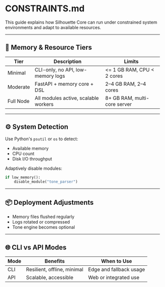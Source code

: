 # CONSTRAINTS.md

This guide explains how Silhouette Core can run under constrained system environments and adapt to available resources.

---

## 🧠 Memory & Resource Tiers

| Tier        | Description                           | Limits                         |
|-------------|---------------------------------------|--------------------------------|
| Minimal     | CLI-only, no API, low-memory logs     | <= 1 GB RAM, CPU < 2 cores     |
| Moderate    | FastAPI + memory core + DSL           | 2–4 GB RAM, 2–4 cores          |
| Full Node   | All modules active, scalable workers  | 8+ GB RAM, multi-core server   |

---

## ⚙️ System Detection

Use Python's `psutil` or `os` to detect:

- Available memory
- CPU count
- Disk I/O throughput

Adaptively disable modules:
```python
if low_memory():
    disable_module("tone_parser")
```

---

## 📦 Deployment Adjustments

- Memory files flushed regularly
- Logs rotated or compressed
- Tone engine becomes optional

---

## 🌐 CLI vs API Modes

| Mode | Benefits                    | When to Use             |
|------|-----------------------------|--------------------------|
| CLI  | Resilient, offline, minimal | Edge and fallback usage |
| API  | Scalable, accessible        | Web or integrated use   |
